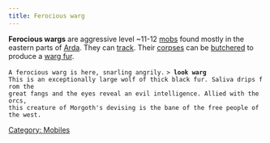 ```yaml
---
title: Ferocious warg
---
```


**Ferocious wargs** are aggressive level ~11-12 [mobs](mob "wikilink")
found mostly in the eastern parts of [Arda](Arda "wikilink"). They can
[track](track "wikilink"). Their [corpses](corpse "wikilink") can be
[butchered](butcher "wikilink") to produce a [warg
fur](warg_fur "wikilink").

`A ferocious warg is here, snarling angrily.`
`> `**`look warg`**
`This is an exceptionally large wolf of thick black fur. Saliva drips from the`
`great fangs and the eyes reveal an evil intelligence. Allied with the orcs,`
`this creature of Morgoth's devising is the bane of the free people of the west.`

[Category: Mobiles](Category:_Mobiles "wikilink")